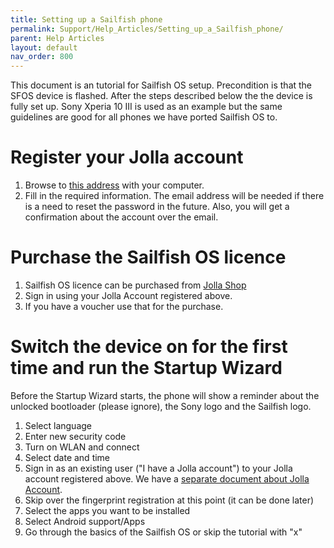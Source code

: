 ```yaml
---
title: Setting up a Sailfish phone
permalink: Support/Help_Articles/Setting_up_a_Sailfish_phone/
parent: Help Articles
layout: default
nav_order: 800
---
```


This document is an tutorial for Sailfish OS setup. Precondition is that the SFOS device is flashed.
After the steps described below the the device is fully set up.
Sony Xperia 10 III is used as an example but the same guidelines are good for all phones we have ported Sailfish OS to.

# Register your Jolla account

1. Browse to [this address](https://account.jolla.com/registration/register/) with your computer.
2. Fill in the required information. The email address will be needed if there is a need to reset the password in the future. Also, you will get a confirmation about the account over the email.

# Purchase the Sailfish OS licence

1. Sailfish OS licence can be purchased from [Jolla Shop](https://shop.jolla.com/)
2. Sign in using your Jolla Account registered above.
3. If you have a voucher use that for the purchase.

# Switch the device on for the first time and run the Startup Wizard

Before the Startup Wizard starts, the phone will show a reminder about the unlocked bootloader (please ignore), the Sony logo and the Sailfish logo.

1. Select language
2. Enter new security code
3. Turn on WLAN and connect
4. Select date and time
5. Sign in as an existing user ("I have a Jolla account") to your Jolla account registered above. We have a [separate document about Jolla Account](/Support/Help_Articles/Accounts_Setup/Setup_Jolla_Account). 
6. Skip over the fingerprint registration at this point (it can be done later)
7. Select the apps you want to be installed
8. Select Android support/Apps
9. Go through the basics of the Sailfish OS or skip the tutorial with "x"
